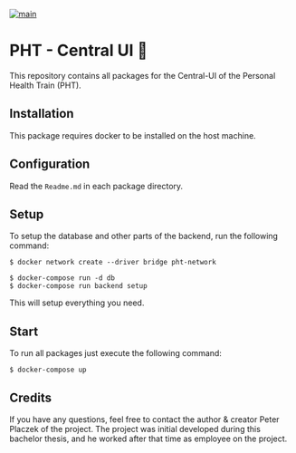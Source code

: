 [![main](https://github.com/Tada5hi/pht-central-ui/actions/workflows/main.yml/badge.svg)](https://github.com/Tada5hi/pht-central-ui/actions/workflows/main.yml)

# PHT - Central UI 🚀
This repository contains all packages for the Central-UI of the Personal Health Train (PHT).

## Installation
This package requires docker to be installed on the host machine.

## Configuration

Read the `Readme.md` in each package directory.

## Setup
To setup the database and other parts of the backend, run the following command:
```
$ docker network create --driver bridge pht-network

$ docker-compose run -d db
$ docker-compose run backend setup
```
This will setup everything you need.

## Start
To run all packages just execute the following command:
 ```
$ docker-compose up
```

## Credits
If you have any questions, feel free to contact the author & creator Peter Placzek of the project.
The project was initial developed during this bachelor thesis, and he worked after that time as employee
on the project.
